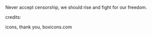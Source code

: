 Never accept censorship, we should rise and fight for our freedom.

credits:

icons, thank you, boxicons.com
